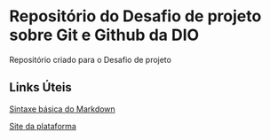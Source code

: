 # Repositório do Desafio de projeto sobre Git e Github da DIO
Repositório criado para o Desafio de projeto

## Links Úteis
[Sintaxe básica do Markdown](https://www.markdownguide.org/basic-syntax/)

[Site da plataforma](https://www.dio.me/)
